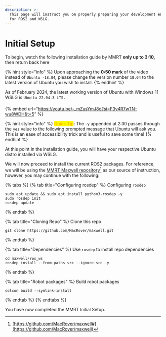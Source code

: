 ```yaml
---
description: >-
  This page will instruct you on properly preparing your development environment
  for ROS2 and WSLG.
---
```


# Initial Setup

To begin, watch the following installation guide by MMRT **only up to 3:10,** then return back here

{% hint style="info" %}
Upon approaching the **0:50 mark** of the video instead of `Ubuntu -18.04`_,_ please change the version number `18.04` to the latest version of Ubuntu you wish to install.
{% endhint %}

As of February 2024, the latest working version of Ubuntu with Windows 11 WSLG is `Ubuntu 22.04.3 LTS.`

####

{% embed url="https://youtu.be/-_mZusYmJ8o?si=F3y4R7wTN-wu8WDH&t=5" %}

{% hint style="info" %}
<mark style="color:orange;">Quick Tip</mark>:  The `-y` appended at 2:30 passes through the `yes` value to the following prompted message that Ubuntu will ask you. This is an ease of accessibility trick and is useful to save some time!
{% endhint %}

At this point in the installation guide, you will have your respective Ubuntu distro installed via WSLG.

We will now proceed to install the current ROS2 packages. For reference, we will be using the [MMRT Maxwell repository](#user-content-fn-1)[^1] as our source of instruction, however, you may continue with the following:

{% tabs %}
{% tab title="Configuring rosdep" %}
Configuring `rosdep`

```
sudo apt update && sudo apt install python3-rosdep -y
sudo rosdep init
rosdep update
```
{% endtab %}

{% tab title="Cloning Repo" %}
Clone this repo

```
git clone https://github.com/MacRover/maxwell.git
```
{% endtab %}

{% tab title="Dependencies" %}
Use `rosdep` to install repo dependencies

```
cd maxwell/ros_ws
rosdep install --from-paths src --ignore-src -y
```
{% endtab %}

{% tab title="Robot packages" %}
Build robot packages

```
colcon build --symlink-install
```
{% endtab %}
{% endtabs %}

You have now completed the MMRT Initial Setup.

[^1]: [https://github.com/MacRover/maxwell#](https://github.com/MacRover/maxwell)
